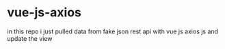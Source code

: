 # vue-js-axios

in this repo i just pulled data from fake json rest 
api with vue js axios js and update the view
